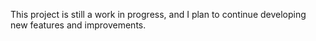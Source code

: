 This project is still a work in progress, and I plan to continue developing new features and improvements.
